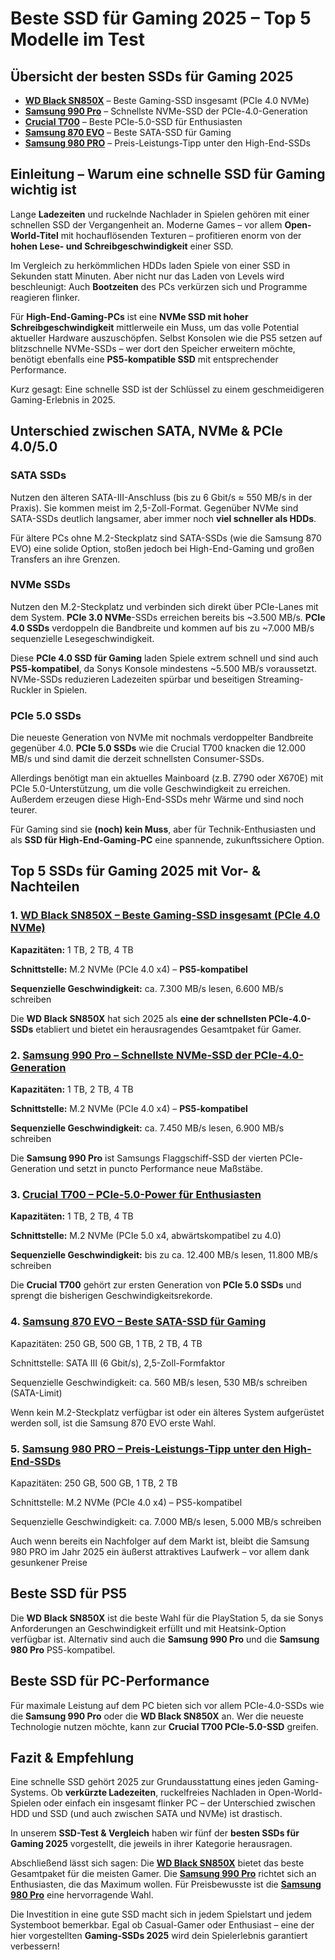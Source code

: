 # Beste SSD für Gaming 2025 – Top 5 Modelle im Test

## Übersicht der besten SSDs für Gaming 2025

- [**WD Black SN850X**](https://amzn.to/3XvhA2t) – Beste Gaming-SSD insgesamt (PCIe 4.0 NVMe)
- [**Samsung 990 Pro**](https://amzn.to/3QMLDyW) – Schnellste NVMe-SSD der PCIe-4.0-Generation
- [**Crucial T700**](https://amzn.to/41L1CnC) – Beste PCIe-5.0-SSD für Enthusiasten
- [**Samsung 870 EVO**](https://amzn.to/3Xrjjpz) – Beste SATA-SSD für Gaming
- [**Samsung 980 PRO**](https://amzn.to/3F5tzxj) – Preis-Leistungs-Tipp unter den High-End-SSDs

## Einleitung – Warum eine schnelle SSD für Gaming wichtig ist

Lange **Ladezeiten** und ruckelnde Nachlader in Spielen gehören mit einer schnellen SSD der Vergangenheit an. Moderne Games – vor allem **Open-World-Titel** mit hochauflösenden Texturen – profitieren enorm von der **hohen Lese- und Schreibgeschwindigkeit** einer SSD. 

Im Vergleich zu herkömmlichen HDDs laden Spiele von einer SSD in Sekunden statt Minuten. Aber nicht nur das Laden von Levels wird beschleunigt: Auch **Bootzeiten** des PCs verkürzen sich und Programme reagieren flinker. 

Für **High-End-Gaming-PCs** ist eine **NVMe SSD mit hoher Schreibgeschwindigkeit** mittlerweile ein Muss, um das volle Potential aktueller Hardware auszuschöpfen. Selbst Konsolen wie die PS5 setzen auf blitzschnelle NVMe-SSDs – wer dort den Speicher erweitern möchte, benötigt ebenfalls eine **PS5-kompatible SSD** mit entsprechender Performance. 

Kurz gesagt: Eine schnelle SSD ist der Schlüssel zu einem geschmeidigeren Gaming-Erlebnis in 2025.

## Unterschied zwischen SATA, NVMe & PCIe 4.0/5.0

### SATA SSDs

Nutzen den älteren SATA-III-Anschluss (bis zu 6 Gbit/s ≈ 550 MB/s in der Praxis). Sie kommen meist im 2,5-Zoll-Format. Gegenüber NVMe sind SATA-SSDs deutlich langsamer, aber immer noch **viel schneller als HDDs**. 

Für ältere PCs ohne M.2-Steckplatz sind SATA-SSDs (wie die Samsung 870 EVO) eine solide Option, stoßen jedoch bei High-End-Gaming und großen Transfers an ihre Grenzen.

### NVMe SSDs

Nutzen den M.2-Steckplatz und verbinden sich direkt über PCIe-Lanes mit dem System. **PCIe 3.0 NVMe**-SSDs erreichen bereits bis ~3.500 MB/s. **PCIe 4.0 SSDs** verdoppeln die Bandbreite und kommen auf bis zu ~7.000 MB/s sequenzielle Lesegeschwindigkeit.

Diese **PCIe 4.0 SSD für Gaming** laden Spiele extrem schnell und sind auch **PS5-kompatibel**, da Sonys Konsole mindestens ~5.500 MB/s voraussetzt. NVMe-SSDs reduzieren Ladezeiten spürbar und beseitigen Streaming-Ruckler in Spielen.

### PCIe 5.0 SSDs

Die neueste Generation von NVMe mit nochmals verdoppelter Bandbreite gegenüber 4.0. **PCIe 5.0 SSDs** wie die Crucial T700 knacken die 12.000 MB/s und sind damit die derzeit schnellsten Consumer-SSDs.

Allerdings benötigt man ein aktuelles Mainboard (z.B. Z790 oder X670E) mit PCIe 5.0-Unterstützung, um die volle Geschwindigkeit zu erreichen. Außerdem erzeugen diese High-End-SSDs mehr Wärme und sind noch teurer. 

Für Gaming sind sie **(noch) kein Muss**, aber für Technik-Enthusiasten und als **SSD für High-End-Gaming-PC** eine spannende, zukunftssichere Option. 

## Top 5 SSDs für Gaming 2025 mit Vor- & Nachteilen

### 1. [WD Black SN850X – Beste Gaming-SSD insgesamt (PCIe 4.0 NVMe)](https://amzn.to/3XvhA2t)

**Kapazitäten:** 1 TB, 2 TB, 4 TB 

**Schnittstelle:** M.2 NVMe (PCIe 4.0 x4) – **PS5-kompatibel**

**Sequenzielle Geschwindigkeit:** ca. 7.300 MB/s lesen, 6.600 MB/s schreiben

Die **WD Black SN850X** hat sich 2025 als **eine der schnellsten PCIe-4.0-SSDs** etabliert und bietet ein herausragendes Gesamtpaket für Gamer.

### 2. [Samsung 990 Pro – Schnellste NVMe-SSD der PCIe-4.0-Generation](https://amzn.to/3QMLDyW)


**Kapazitäten:** 1 TB, 2 TB, 4 TB  

**Schnittstelle:** M.2 NVMe (PCIe 4.0 x4) – **PS5-kompatibel**  

**Sequenzielle Geschwindigkeit:** ca. 7.450 MB/s lesen, 6.900 MB/s schreiben

Die **Samsung 990 Pro** ist Samsungs Flaggschiff-SSD der vierten PCIe-Generation und setzt in puncto Performance neue Maßstäbe.

### 3. [Crucial T700 – PCIe-5.0-Power für Enthusiasten](https://amzn.to/41L1CnC)

**Kapazitäten:** 1 TB, 2 TB, 4 TB  

**Schnittstelle:** M.2 NVMe (PCIe 5.0 x4, abwärtskompatibel zu 4.0)  

**Sequenzielle Geschwindigkeit:** bis zu ca. 12.400 MB/s lesen, 11.800 MB/s schreiben

Die **Crucial T700** gehört zur ersten Generation von **PCIe 5.0 SSDs** und sprengt die bisherigen Geschwindigkeitsrekorde.

### 4. [Samsung 870 EVO – Beste SATA-SSD für Gaming](https://amzn.to/3Xrjjpz)

Kapazitäten: 250 GB, 500 GB, 1 TB, 2 TB, 4 TB

Schnittstelle: SATA III (6 Gbit/s), 2,5-Zoll-Formfaktor

Sequenzielle Geschwindigkeit: ca. 560 MB/s lesen, 530 MB/s schreiben (SATA-Limit)

Wenn kein M.2-Steckplatz verfügbar ist oder ein älteres System aufgerüstet werden soll, ist die Samsung 870 EVO erste Wahl.

### 5. [Samsung 980 PRO – Preis-Leistungs-Tipp unter den High-End-SSDs](https://amzn.to/3F5tzxj)

Kapazitäten: 250 GB, 500 GB, 1 TB, 2 TB

Schnittstelle: M.2 NVMe (PCIe 4.0 x4) – PS5-kompatibel

Sequenzielle Geschwindigkeit: ca. 7.000 MB/s lesen, 5.000 MB/s schreiben

Auch wenn bereits ein Nachfolger auf dem Markt ist, bleibt die Samsung 980 PRO im Jahr 2025 ein äußerst attraktives Laufwerk – vor allem dank gesunkener Preise

## Beste SSD für PS5

Die **WD Black SN850X** ist die beste Wahl für die PlayStation 5, da sie Sonys Anforderungen an Geschwindigkeit erfüllt und mit Heatsink-Option verfügbar ist. Alternativ sind auch die **Samsung 990 Pro** und die **Samsung 980 Pro** PS5-kompatibel.

## Beste SSD für PC-Performance

Für maximale Leistung auf dem PC bieten sich vor allem PCIe-4.0-SSDs wie die **Samsung 990 Pro** oder die **WD Black SN850X** an. Wer die neueste Technologie nutzen möchte, kann zur **Crucial T700 PCIe-5.0-SSD** greifen.

## Fazit & Empfehlung

Eine schnelle SSD gehört 2025 zur Grundausstattung eines jeden Gaming-Systems. Ob **verkürzte Ladezeiten**, ruckelfreies Nachladen in Open-World-Spielen oder einfach ein insgesamt flinker PC – der Unterschied zwischen HDD und SSD (und auch zwischen SATA und NVMe) ist drastisch.

In unserem **SSD-Test & Vergleich** haben wir fünf der **besten SSDs für Gaming 2025** vorgestellt, die jeweils in ihrer Kategorie herausragen. 

Abschließend lässt sich sagen: Die [**WD Black SN850X**](https://amzn.to/3XvhA2t) bietet das beste Gesamtpaket für die meisten Gamer. Die [**Samsung 990 Pro**](https://amzn.to/3QMLDyW) richtet sich an Enthusiasten, die das Maximum wollen. Für Preisbewusste ist die [**Samsung 980 Pro**](https://amzn.to/3F5tzxj) eine hervorragende Wahl.

Die Investition in eine gute SSD macht sich in jedem Spielstart und jedem Systemboot bemerkbar. Egal ob Casual-Gamer oder Enthusiast – eine der hier vorgestellten **Gaming-SSDs 2025** wird dein Spielerlebnis garantiert verbessern!
